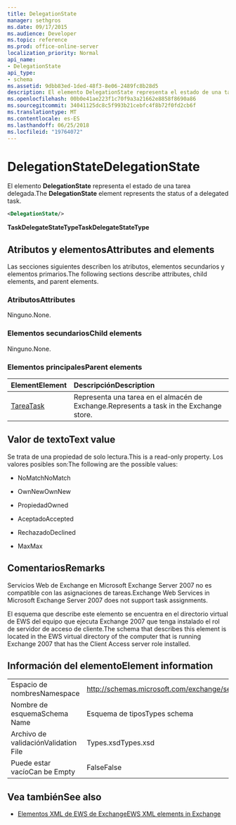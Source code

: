 ```yaml
---
title: DelegationState
manager: sethgros
ms.date: 09/17/2015
ms.audience: Developer
ms.topic: reference
ms.prod: office-online-server
localization_priority: Normal
api_name:
- DelegationState
api_type:
- schema
ms.assetid: 9dbb83ed-1ded-48f3-8e06-2489fc8b28d5
description: El elemento DelegationState representa el estado de una tarea delegada.
ms.openlocfilehash: 00b0e41ae223f1c70f9a3a21662e8858f8690a86
ms.sourcegitcommit: 34041125dc8c5f993b21cebfc4f8b72f0fd2cb6f
ms.translationtype: MT
ms.contentlocale: es-ES
ms.lasthandoff: 06/25/2018
ms.locfileid: "19764072"
---
```

# <a name="delegationstate"></a><span data-ttu-id="5889d-103">DelegationState</span><span class="sxs-lookup"><span data-stu-id="5889d-103">DelegationState</span></span>

<span data-ttu-id="5889d-104">El elemento **DelegationState** representa el estado de una tarea delegada.</span><span class="sxs-lookup"><span data-stu-id="5889d-104">The **DelegationState** element represents the status of a delegated task.</span></span> 
  
```xml
<DelegationState/>
```

<span data-ttu-id="5889d-105">**TaskDelegateStateType**</span><span class="sxs-lookup"><span data-stu-id="5889d-105">**TaskDelegateStateType**</span></span>

## <a name="attributes-and-elements"></a><span data-ttu-id="5889d-106">Atributos y elementos</span><span class="sxs-lookup"><span data-stu-id="5889d-106">Attributes and elements</span></span>

<span data-ttu-id="5889d-107">Las secciones siguientes describen los atributos, elementos secundarios y elementos primarios.</span><span class="sxs-lookup"><span data-stu-id="5889d-107">The following sections describe attributes, child elements, and parent elements.</span></span>
  
### <a name="attributes"></a><span data-ttu-id="5889d-108">Atributos</span><span class="sxs-lookup"><span data-stu-id="5889d-108">Attributes</span></span>

<span data-ttu-id="5889d-109">Ninguno.</span><span class="sxs-lookup"><span data-stu-id="5889d-109">None.</span></span>
  
### <a name="child-elements"></a><span data-ttu-id="5889d-110">Elementos secundarios</span><span class="sxs-lookup"><span data-stu-id="5889d-110">Child elements</span></span>

<span data-ttu-id="5889d-111">Ninguno.</span><span class="sxs-lookup"><span data-stu-id="5889d-111">None.</span></span>
  
### <a name="parent-elements"></a><span data-ttu-id="5889d-112">Elementos principales</span><span class="sxs-lookup"><span data-stu-id="5889d-112">Parent elements</span></span>

|<span data-ttu-id="5889d-113">**Element**</span><span class="sxs-lookup"><span data-stu-id="5889d-113">**Element**</span></span>|<span data-ttu-id="5889d-114">**Descripción**</span><span class="sxs-lookup"><span data-stu-id="5889d-114">**Description**</span></span>|
|:-----|:-----|
|[<span data-ttu-id="5889d-115">Tarea</span><span class="sxs-lookup"><span data-stu-id="5889d-115">Task</span></span>](task.md) <br/> |<span data-ttu-id="5889d-116">Representa una tarea en el almacén de Exchange.</span><span class="sxs-lookup"><span data-stu-id="5889d-116">Represents a task in the Exchange store.</span></span>  <br/> |
   
## <a name="text-value"></a><span data-ttu-id="5889d-117">Valor de texto</span><span class="sxs-lookup"><span data-stu-id="5889d-117">Text value</span></span>

<span data-ttu-id="5889d-118">Se trata de una propiedad de solo lectura.</span><span class="sxs-lookup"><span data-stu-id="5889d-118">This is a read-only property.</span></span> <span data-ttu-id="5889d-119">Los valores posibles son:</span><span class="sxs-lookup"><span data-stu-id="5889d-119">The following are the possible values:</span></span>
  
- <span data-ttu-id="5889d-120">NoMatch</span><span class="sxs-lookup"><span data-stu-id="5889d-120">NoMatch</span></span>
    
- <span data-ttu-id="5889d-121">OwnNew</span><span class="sxs-lookup"><span data-stu-id="5889d-121">OwnNew</span></span>
    
- <span data-ttu-id="5889d-122">Propiedad</span><span class="sxs-lookup"><span data-stu-id="5889d-122">Owned</span></span>
    
- <span data-ttu-id="5889d-123">Aceptado</span><span class="sxs-lookup"><span data-stu-id="5889d-123">Accepted</span></span>
    
- <span data-ttu-id="5889d-124">Rechazado</span><span class="sxs-lookup"><span data-stu-id="5889d-124">Declined</span></span>
    
- <span data-ttu-id="5889d-125">Max</span><span class="sxs-lookup"><span data-stu-id="5889d-125">Max</span></span>
    
## <a name="remarks"></a><span data-ttu-id="5889d-126">Comentarios</span><span class="sxs-lookup"><span data-stu-id="5889d-126">Remarks</span></span>

<span data-ttu-id="5889d-127">Servicios Web de Exchange en Microsoft Exchange Server 2007 no es compatible con las asignaciones de tareas.</span><span class="sxs-lookup"><span data-stu-id="5889d-127">Exchange Web Services in Microsoft Exchange Server 2007 does not support task assignments.</span></span>
  
<span data-ttu-id="5889d-128">El esquema que describe este elemento se encuentra en el directorio virtual de EWS del equipo que ejecuta Exchange 2007 que tenga instalado el rol de servidor de acceso de cliente.</span><span class="sxs-lookup"><span data-stu-id="5889d-128">The schema that describes this element is located in the EWS virtual directory of the computer that is running Exchange 2007 that has the Client Access server role installed.</span></span>
  
## <a name="element-information"></a><span data-ttu-id="5889d-129">Información del elemento</span><span class="sxs-lookup"><span data-stu-id="5889d-129">Element information</span></span>

|||
|:-----|:-----|
|<span data-ttu-id="5889d-130">Espacio de nombres</span><span class="sxs-lookup"><span data-stu-id="5889d-130">Namespace</span></span>  <br/> |http://schemas.microsoft.com/exchange/services/2006/types  <br/> |
|<span data-ttu-id="5889d-131">Nombre de esquema</span><span class="sxs-lookup"><span data-stu-id="5889d-131">Schema Name</span></span>  <br/> |<span data-ttu-id="5889d-132">Esquema de tipos</span><span class="sxs-lookup"><span data-stu-id="5889d-132">Types schema</span></span>  <br/> |
|<span data-ttu-id="5889d-133">Archivo de validación</span><span class="sxs-lookup"><span data-stu-id="5889d-133">Validation File</span></span>  <br/> |<span data-ttu-id="5889d-134">Types.xsd</span><span class="sxs-lookup"><span data-stu-id="5889d-134">Types.xsd</span></span>  <br/> |
|<span data-ttu-id="5889d-135">Puede estar vacío</span><span class="sxs-lookup"><span data-stu-id="5889d-135">Can be Empty</span></span>  <br/> |<span data-ttu-id="5889d-136">False</span><span class="sxs-lookup"><span data-stu-id="5889d-136">False</span></span>  <br/> |
   
## <a name="see-also"></a><span data-ttu-id="5889d-137">Vea también</span><span class="sxs-lookup"><span data-stu-id="5889d-137">See also</span></span>

- [<span data-ttu-id="5889d-138">Elementos XML de EWS de Exchange</span><span class="sxs-lookup"><span data-stu-id="5889d-138">EWS XML elements in Exchange</span></span>](ews-xml-elements-in-exchange.md)

